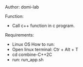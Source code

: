 
Author: domi-lab

Function:
- Call c++ function in c program.

Requirements:
- Linux OS
How to run:
- Open linux terminal: Ctr + Alt + T 
- cd combine-C++2C
- run: run_app.sh



